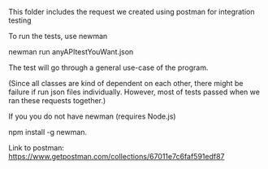 This folder includes the request we created using postman for integration testing 

To run the tests, use newman

newman run anyAPItestYouWant.json

The test will go through a general use-case of the program. 

(Since all classes are kind of dependent on each other, there might be failure if run json files individually. However, most of tests passed when we ran these requests together.) 

If you you do not have newman (requires Node.js)

npm install -g newman.

Link to postman: https://www.getpostman.com/collections/67011e7c6faf591edf87
